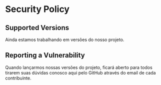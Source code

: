 # Security Policy

## Supported Versions

Ainda estamos trabalhando em versões do nosso projeto.

## Reporting a Vulnerability

Quando lançarmos nossas versões do projeto, ficará aberto para todos tirarem suas dúvidas conosco aqui pelo GitHub através do email de cada contribuinte.
